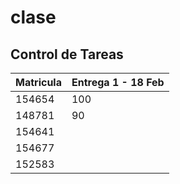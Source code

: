 # clase

## Control de Tareas

|Matricula|Entrega 1 - 18 Feb|
|--|--|
|154654|100|
|148781|90|
|154641||
|154677||
|152583||